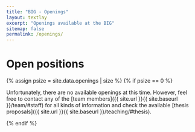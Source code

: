 ```yaml
---
title: "BIG - Openings"
layout: textlay
excerpt: "Openings available at the BIG"
sitemap: false
permalink: /openings/
---
```


# Open positions

{% assign psize = site.data.openings | size %}
{% if psize == 0 %} 
  <p>Unfortunately, there are no available openings at this time. However, feel free to contact any of the [team members]({{ site.url }}{{ site.baseurl }}/team/#staff) for all kinds of information and check the available [thesis proposals]({{ site.url }}{{ site.baseurl }}/teaching/#thesis).</p>
{% endif %}